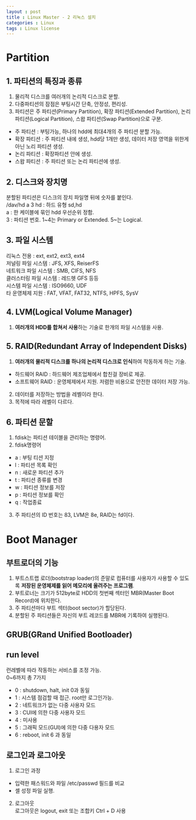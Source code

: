 ```yaml
---
layout : post
title : Linux Master - 2 리눅스 설치
categories : Linux
tags : Linux license
---
```

# Partition
## 1. 파티션의 특징과 종류
1. 물리적 디스크를 여러개의 논리적 디스크로 분할.  
2. 다중파티션의 잠점은 부팅시간 단축, 안정성, 편리성.  
3. 파티션은 주 파티션(Primary Partition), 확장 파티션(Extended Partition), 논리 파티션(Logical Partition), 스왑 파티션(Swap Partition)으로 구분.  
- 주 파티션 : 부팅가능, 하나의 hdd에 최대4개의 주 파티션 분할 가능.  
- 확장 파티션 : 주 파티션 내에 생성, hdd당 1개만 생성, 데이터 저장 영역을 위한게 아닌 노리 파티션 생성.  
- 논리 파티션 : 확장파티션 안에 생성.  
- 스왑 파티션 : 주 파티션 또는 논리 파티션에 생성.  

## 2. 디스크와 장치명
분할된 파티션은 디스크의 장치 파일명 뒤에 숫자를 붙인다.  
/dav/hd a 3
hd : 하드 유형 sd,hd  
a : 한 케이블에 묶인 hdd 우선순위 정함.  
3 : 파티션 번호. 1~4는 Primary or Extended. 5~는 Logical.  

## 3. 파일 시스템
리눅스 전용 : ext, ext2, ext3, ext4  
저널링 파일 시스템 : JFS, XFS, ReiserFS  
네트워크 파일 시스템 : SMB, CIFS, NFS  
클러스터링 파일 시스템 : 레드헷 GFS 등등  
시스템 파일 시스템 : ISO9660, UDF  
타 운영체제 지원 : FAT, VFAT, FAT32, NTFS, HPFS, SysV  

## 4. LVM(Logical Volume Manager)
1. **여러개의 HDD를 합쳐서 사용**하는 기술로 한개의 파일 시스템을 사용.  

## 5. RAID(Redundant Array of Independent Disks)
1. **여러개의 물리적 디스크를 하나의 논리적 디스크로 인식**하여 작동하게 하는 기술.  
- 하드웨어 RAID : 하드웨어 제조업체에서 합친걸 장비로 제공.  
- 소프트웨어 RAID : 운영체제에서 지원. 저렴한 비용으로 안전한 데이터 저장 가능.  

2. 데이터를 저장하는 방법을 레벨이라 한다.  
3. 목적에 따라 레벨이 다르다.  

## 6. 파티션 문할
1. fdisk는 파티션 테이블을 관리하는 명령어.  
2. fdisk명령어  
- a : 부팅 티션 지정  
- l : 파티션 목록 확인  
- n : 새로운 파티션 추가  
- t : 파티션 종류를 변경  
- w : 파티션 정보를 저장  
- p : 파티션 정보를 확인
- q : 작업종료  
3.  주 파티션의 ID 번호는 83, LVM은 8e, RAID는 fd이다.  

# Boot Manager
## 부트로더의 기능
1. 부트스트랩 로더(bootstrap loader)의 준말로 컴퓨터를 사용자가 사용할 수 있도록 **저장된 운영체제를 읽어 메모리에 올려주는 프로그램**.  
2. 부트로너는 크기가 512byte로 HDD의 첫번째 섹터인 MBR(Master Boot Record)에 위치한다.  
3. 주 파티션마다 부트 섹터(boot sector)가 할당된다.  
4. 분할된 주 파티션들은 자신의 부트 레코드를 MBR에 기록하여 실행된다.  

## GRUB(GRand Unified Bootloader)

## run level
런레벨에 따라 작동하는 서비스를 조정 가능.  
0~6까지 총 7가지  
- 0 : shutdown, halt, init 0과 동일  
- 1 : 시스템 점검할 때 접근. root만 로그인가능.  
- 2 : 네트워크가 없는 다중 사용자 모드  
- 3 : CUI에 의한 다중 사용자 모드  
- 4 : 미사용  
- 5 : 그래픽 모드(GUI)에 의한 다중 다용자 모드  
- 6 : reboot, init 6 과 동일  

## 로그인과 로그아웃
1. 로그인 과정  
- 입력한 패스워드와 파일 /etc/passwd 필드를 비교  
- 셸 성정 파일 실행.  

2. 로그아웃  
로그아웃은 logout, exit 또는 조합키 Ctrl + D 사용
